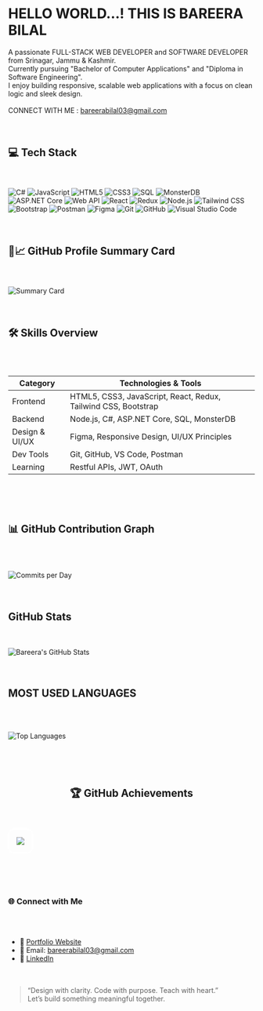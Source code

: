 <H1> HELLO WORLD...! THIS IS BAREERA BILAL </H1>


A passionate FULL-STACK WEB DEVELOPER and SOFTWARE DEVELOPER from Srinagar, Jammu & Kashmir.  <br>
Currently pursuing "Bachelor of Computer Applications" and "Diploma in Software Engineering". <br>
I enjoy building responsive, scalable web applications with a focus on clean logic and sleek design. <br>  <br>
CONNECT WITH ME : bareerabilal03@gmail.com <br> <br> <br>





<H2>💻 Tech Stack </H2> 


<br> <br>
![C#](https://img.shields.io/badge/C%23-239120?style=for-the-badge&logo=c-sharp&logoColor=white) 
![JavaScript](https://img.shields.io/badge/JavaScript-F7DF1E?style=for-the-badge&logo=javascript&logoColor=black) 
![HTML5](https://img.shields.io/badge/HTML5-E34F26?style=for-the-badge&logo=html5&logoColor=white) 
![CSS3](https://img.shields.io/badge/CSS3-1572B6?style=for-the-badge&logo=css3&logoColor=white) 
![SQL](https://img.shields.io/badge/SQL-4479A1?style=for-the-badge&logo=sql&logoColor=white) 
![MonsterDB](https://img.shields.io/badge/MonsterDB-FF0000?style=for-the-badge&logo=database&logoColor=white) 
![ASP.NET Core](https://img.shields.io/badge/ASP.NET_Core-512BD4?style=for-the-badge&logo=.net&logoColor=white) 
![Web API](https://img.shields.io/badge/Web_API-005571?style=for-the-badge&logo=dotnet&logoColor=white)
![React](https://img.shields.io/badge/React-61DAFB?style=for-the-badge&logo=react&logoColor=black)
![Redux](https://img.shields.io/badge/Redux-764ABC?style=for-the-badge&logo=redux&logoColor=white) 
![Node.js](https://img.shields.io/badge/Node.js-339933?style=for-the-badge&logo=node.js&logoColor=white) 
![Tailwind CSS](https://img.shields.io/badge/Tailwind_CSS-38B2AC?style=for-the-badge&logo=tailwind-css&logoColor=white) 
![Bootstrap](https://img.shields.io/badge/Bootstrap-7952B3?style=for-the-badge&logo=bootstrap&logoColor=white) 
![Postman](https://img.shields.io/badge/Postman-FF6C37?style=for-the-badge&logo=postman&logoColor=white) 
![Figma](https://img.shields.io/badge/Figma-F24E1E?style=for-the-badge&logo=figma&logoColor=white) 
![Git](https://img.shields.io/badge/Git-F05032?style=for-the-badge&logo=git&logoColor=white) 
![GitHub](https://img.shields.io/badge/GitHub-181717?style=for-the-badge&logo=github&logoColor=white) 
![Visual Studio Code](https://img.shields.io/badge/VS_Code-007ACC?style=for-the-badge&logo=visual-studio-code&logoColor=white) 
<br><br><br>





<H2>🧩📈 GitHub Profile Summary Card </H2> 

<br> <br>
![Summary Card](https://github-profile-summary-cards.vercel.app/api/cards/profile-details?username=Bareera-Bilal&theme=github_dark) <br> <br> <br>



<H2>🛠️ Skills Overview </H2>

<br> <br>


| Category       | Technologies & Tools                                                                 |
|----------------|--------------------------------------------------------------------------------------|
| Frontend       | HTML5, CSS3, JavaScript, React, Redux, Tailwind CSS, Bootstrap                     |
| Backend        | Node.js, C#, ASP.NET Core, SQL, MonsterDB                                    |
| Design & UI/UX | Figma, Responsive Design, UI/UX Principles                             |
| Dev Tools      | Git, GitHub, VS Code, Postman                         |
| Learning       | Restful APIs, JWT, OAuth                                 |


<br> <br> <br> 



<H2> 📊 GitHub Contribution Graph </H2>
<br> <br>

![Commits per Day](https://github-profile-summary-cards.vercel.app/api/cards/productive-time?username=Bareera-Bilal&theme=github_dark)   <br> <br> <br>
 

<h2> GitHub Stats </h2>


<br> <br>
![Bareera's GitHub Stats](https://github-readme-stats.vercel.app/api?username=Bareera-Bilal&show_icons=true&theme=github_dark&count_private=true)   <br> <br> <br>



<H2> MOST USED LANGUAGES </H2>
<br> <br> 


 ![Top Languages](https://github-readme-stats.vercel.app/api/top-langs/?username=Bareera-Bilal&layout=compact&theme=github_dark)  

<br> <br> <br>







<h2 align="center">🏆 GitHub Achievements</h2>
<br> <br> 
<div align="center" style="border: 2px solid white; padding: 15px; border-radius: 12px; box-shadow: 0 0 12px white; display: inline-block;">
  <img src="https://github-profile-trophy.vercel.app/?username=Bareera-Bilal&theme=darkhub&margin-w=15&margin-h=15&no-frame=true" />
</div>




<br> <br> <br>




<H3> 🌐 Connect with Me  </H3>
<br> <br>

- 💼 [Portfolio Website](https://github.com/Bareera-Bilal/Personal-Portfolio-Website)  <br> 
- 📧 Email: bareerabilal03@gmail.com  <br> 
- 💼 [LinkedIn](https://www.linkedin.com/in/bareera-bilal03) <br> <br> <br>



> “Design with clarity. Code with purpose. Teach with heart.”   
Let’s build something meaningful together.








